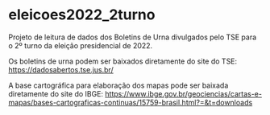 # eleicoes2022_2turno
Projeto de leitura de dados dos Boletins de Urna divulgados pelo TSE para o 2º turno da eleição presidencial de 2022.

Os boletins de urna podem ser baixados diretamente do site do TSE: https://dadosabertos.tse.jus.br/

A base cartográfica para elaboração dos mapas pode ser baixada diretamente do site do IBGE: https://www.ibge.gov.br/geociencias/cartas-e-mapas/bases-cartograficas-continuas/15759-brasil.html?=&t=downloads

